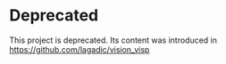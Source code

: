 Deprecated
==========

This project is deprecated. Its content was introduced in https://github.com/lagadic/vision_visp
